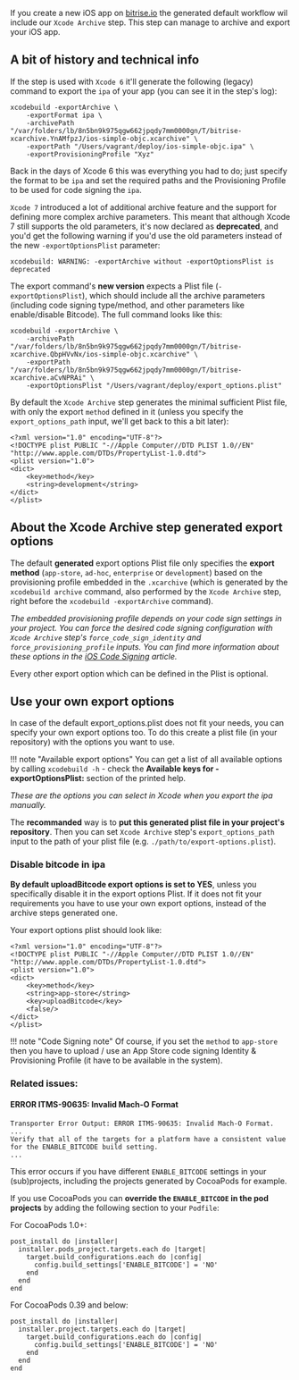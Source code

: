 If you create a new iOS app on [bitrise.io](https://www.bitrise.io/)
the generated default workflow wil include our `Xcode Archive` step.
This step can manage to archive and export your iOS app.


## A bit of history and technical info

If the step is used with `Xcode 6` it'll generate the following (legacy) command to export
the `ipa` of your app (you can see it in the step's log):

```
xcodebuild -exportArchive \
	-exportFormat ipa \
	-archivePath "/var/folders/lb/8n5bn9k975qgw662jpqdy7mm0000gn/T/bitrise-xcarchive.YnAMfpzJ/ios-simple-objc.xcarchive" \
	-exportPath "/Users/vagrant/deploy/ios-simple-objc.ipa" \
	-exportProvisioningProfile "Xyz"
```

Back in the days of Xcode 6 this was everything you had to do; just specify the format to be `ipa`
and set the required paths and the Provisioning Profile to be used for code signing the `ipa`.

`Xcode 7` introduced a lot of additional archive feature and the support for
defining more complex archive parameters. This meant that although Xcode 7 still supports
the old parameters, it's now declared as **deprecated**, and you'd get
the following warning if you'd use the old parameters instead of the new `-exportOptionsPlist` parameter: 


```
xcodebuild: WARNING: -exportArchive without -exportOptionsPlist is deprecated
```

The export command's __new version__ expects a Plist file (`-exportOptionsPlist`),
which should include all the archive parameters (including code signing type/method,
and other parameters like enable/disable Bitcode). The full command looks like this:

```
xcodebuild -exportArchive \
	-archivePath "/var/folders/lb/8n5bn9k975qgw662jpqdy7mm0000gn/T/bitrise-xcarchive.QbpHVvNx/ios-simple-objc.xcarchive" \
	-exportPath "/var/folders/lb/8n5bn9k975qgw662jpqdy7mm0000gn/T/bitrise-xcarchive.aCvNPRAi" \
	-exportOptionsPlist "/Users/vagrant/deploy/export_options.plist"
```

By default the `Xcode Archive` step generates the minimal sufficient Plist file,
with only the export `method` defined in it (unless you specify the `export_options_path` input,
we'll get back to this a bit later):

```
<?xml version="1.0" encoding="UTF-8"?>
<!DOCTYPE plist PUBLIC "-//Apple Computer//DTD PLIST 1.0//EN" "http://www.apple.com/DTDs/PropertyList-1.0.dtd">
<plist version="1.0">
<dict>
	<key>method</key>
	<string>development</string>
</dict>
</plist>
``` 


## About the Xcode Archive step generated export options 

The default __generated__ export options Plist file only specifies
the __export method__ (`app-store`, `ad-hoc`, `enterprise` or `development`)
based on the provisioning profile embedded in the `.xcarchive` (which is generated by the `xcodebuild archive`
command, also performed by the `Xcode Archive` step, right before the `xcodebuild -exportArchive` command).

*The embedded provisioning profile depends on your code sign settings in your project.
You can force the desired code signing configuration
with `Xcode Archive` step's `force_code_sign_identity` and `force_provisioning_profile` inputs.
You can find more information about these options in the [iOS Code Signing](ios/code-signing) article.*

Every other export option which can be defined in the Plist is optional.


## Use your own export options

In case of the default export_options.plist does not fit your needs,
you can specify your own export options too.
To do this create a plist file (in your repository) with the options you want to use. 

!!! note "Available export options"
    You can get a list of all available options by calling `xcodebuild -h` -
    check the **Available keys for -exportOptionsPlist:** section of the printed help.

*These are the options you can select in Xcode when you export the ipa manually.*

The __recommanded__ way is to __put this generated plist file in your project's repository__.
Then you can set `Xcode Archive` step's `export_options_path` input
to the path of your plist file (e.g. `./path/to/export-options.plist`).


### Disable bitcode in ipa

__By default uploadBitcode export options is set to YES__, unless you specifically disable
it in the export options Plist.
If it does not fit your requirements you have to use your own export options,
instead of the archive steps generated one.

Your export options plist should look like:

```
<?xml version="1.0" encoding="UTF-8"?>
<!DOCTYPE plist PUBLIC "-//Apple Computer//DTD PLIST 1.0//EN" "http://www.apple.com/DTDs/PropertyList-1.0.dtd">
<plist version="1.0">
<dict>
	<key>method</key>
	<string>app-store</string>
	<key>uploadBitcode</key>
	<false/>
</dict>
</plist>
```

!!! note "Code Signing note"
    Of course, if you set the `method` to `app-store` then you have to upload / use
    an App Store code signing Identity & Provisioning Profile (it have to be
    available in the system).


### Related issues:

#### ERROR ITMS-90635: Invalid Mach-O Format

```
Transporter Error Output: ERROR ITMS-90635: Invalid Mach-O Format.
...
Verify that all of the targets for a platform have a consistent value for the ENABLE_BITCODE build setting.
...
```

This error occurs if you have different `ENABLE_BITCODE` settings
in your (sub)projects, including the projects generated by CocoaPods for example.

If you use CocoaPods you can __override the `ENABLE_BITCODE` in the pod projects__ by adding
the following section to your `Podfile`:

For CocoaPods 1.0+:

```
post_install do |installer|
  installer.pods_project.targets.each do |target|
    target.build_configurations.each do |config|
      config.build_settings['ENABLE_BITCODE'] = 'NO'
    end
  end
end
```

For CocoaPods 0.39 and below:

```
post_install do |installer|
  installer.project.targets.each do |target|
    target.build_configurations.each do |config|
      config.build_settings['ENABLE_BITCODE'] = 'NO'
    end
  end
end
```
